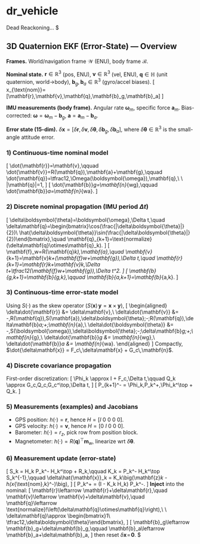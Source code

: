 # dr_vehicle
Dead Reackoning... 
$
 ## 3D Quaternion EKF (Error-State) — Overview

**Frames.**
World/navigation frame $\mathcal{W}$ (ENU), body frame $\mathcal{B}$.

**Nominal state.**
$\mathbf{r}\in\mathbb{R}^3$ (pos, ENU), $\mathbf{v}\in\mathbb{R}^3$ (vel, ENU),
$\mathbf{q}\in\mathbb{H}$ (unit quaternion, world$\to$body),
$\mathbf{b}_g,\mathbf{b}_a\in\mathbb{R}^3$ (gyro/accel biases).
\[
x_{\text{nom}}=[\mathbf{r},\mathbf{v},\mathbf{q},\mathbf{b}_g,\mathbf{b}_a]
\]

**IMU measurements (body frame).**
Angular rate $\boldsymbol{\omega}_m$, specific force $\mathbf{a}_m$.
Bias-corrected: $\boldsymbol{\omega}=\boldsymbol{\omega}_m-\mathbf{b}_g$,
$\mathbf{a}=\mathbf{a}_m-\mathbf{b}_a$.

**Error state (15-dim).**
$\delta \mathbf{x}=[\delta\mathbf{r},\delta\mathbf{v},\delta\boldsymbol{\theta},\delta\mathbf{b}_g,\delta\mathbf{b}_a]$,
where $\delta\boldsymbol{\theta}\in\mathbb{R}^3$ is the small-angle attitude error.

### 1) Continuous-time nominal model
\[
\dot{\mathbf{r}}=\mathbf{v},\qquad
\dot{\mathbf{v}}=R(\mathbf{q})\,\mathbf{a}+\mathbf{g},\qquad
\dot{\mathbf{q}}=\tfrac12\,\Omega(\boldsymbol{\omega})\,\mathbf{q},\ \ \|\mathbf{q}\|=1,
\]
\[
\dot{\mathbf{b}}_g=\mathbf{n}_{wg},\qquad
\dot{\mathbf{b}}_a=\mathbf{n}_{wa}.
\]

### 2) Discrete nominal propagation (IMU period $\Delta t$)
\[
\delta\boldsymbol{\theta}=\boldsymbol{\omega}\,\Delta t,\quad
\delta\mathbf{q}=\begin{bmatrix}\cos(\frac{\|\delta\boldsymbol{\theta}\|}{2})\\ \hat{\delta\boldsymbol{\theta}}\sin(\frac{\|\delta\boldsymbol{\theta}\|}{2})\end{bmatrix},\quad
\mathbf{q}_{k+1}=\text{normalize}(\delta\mathbf{q}\otimes\mathbf{q}_k).
\]
\[
\mathbf{f}_w=R(\mathbf{q}_k)\,\mathbf{a},\quad
\mathbf{v}_{k+1}=\mathbf{v}_k+(\mathbf{f}_w+\mathbf{g})\,\Delta t,\quad
\mathbf{r}_{k+1}=\mathbf{r}_k+\mathbf{v}_k\,\Delta t+\tfrac12(\mathbf{f}_w+\mathbf{g})\,\Delta t^2.
\]
\[
\mathbf{b}_{g,k+1}=\mathbf{b}_{g,k},\qquad \mathbf{b}_{a,k+1}=\mathbf{b}_{a,k}.
\]

### 3) Continuous-time error-state model
Using $S(\cdot)$ as the skew operator ($S(\mathbf{x})\,\mathbf{y}=\mathbf{x}\times\mathbf{y}$),
\[
\begin{aligned}
\delta\dot{\mathbf{r}} &= \delta\mathbf{v},\\
\delta\dot{\mathbf{v}} &= -\,R(\mathbf{q})\,S(\mathbf{a})\,\delta\boldsymbol{\theta}\;-\;R(\mathbf{q})\,\delta\mathbf{b}_a\;+\;\mathbf{n}_{a},\\
\delta\dot{\boldsymbol{\theta}} &= -\,S(\boldsymbol{\omega})\,\delta\boldsymbol{\theta}\;-\;\delta\mathbf{b}_g\;+\;\mathbf{n}_{g},\\
\delta\dot{\mathbf{b}}_g &= \mathbf{n}_{wg},\\
\delta\dot{\mathbf{b}}_a &= \mathbf{n}_{wa}.
\end{aligned}
\]
Compactly, $\dot{\delta\mathbf{x}} = F_c\,\delta\mathbf{x} + G_c\,\mathbf{n}$.

### 4) Discrete covariance propagation
First-order discretization:
\[
\Phi_k \approx I + F_c\,\Delta t,\qquad
Q_k \approx G_c\,Q_c\,G_c^\top\,\Delta t,
\]
\[
P_{k+1}^- = \Phi_k\,P_k^+\,\Phi_k^\top + Q_k.
\]

### 5) Measurements (examples) and Jacobians
- GPS position: $h(\cdot)=\mathbf{r}$, hence $H=[I\ 0\ 0\ 0\ 0]$.
- GPS velocity: $h(\cdot)=\mathbf{v}$, hence $H=[0\ I\ 0\ 0\ 0]$.
- Barometer: $h(\cdot)=r_z$, pick row from position block.
- Magnetometer: $h(\cdot)=R(\mathbf{q})^\top \mathbf{m}_w$, linearize wrt $\delta\boldsymbol{\theta}$.

### 6) Measurement update (error-state)
\[
S_k = H_k P_k^- H_k^\top + R_k,\qquad
K_k = P_k^- H_k^\top S_k^{-1},\qquad
\delta\hat{\mathbf{x}}_k = K_k\big(\mathbf{z}_k - h(x_{\text{nom},k}^-)\big),
\]
\[
P_k^+ = (I - K_k H_k) P_k^-.
\]
**Inject** into the nominal:
\[
\mathbf{r}\leftarrow \mathbf{r}+\delta\mathbf{r},\quad
\mathbf{v}\leftarrow \mathbf{v}+\delta\mathbf{v},\quad
\mathbf{q}\leftarrow \text{normalize}\!\left(\delta\mathbf{q}\otimes\mathbf{q}\right),\ \ \delta\mathbf{q}\approx \begin{bmatrix}1\\ \tfrac12\,\delta\boldsymbol{\theta}\end{bmatrix},
\]
\[
\mathbf{b}_g\leftarrow \mathbf{b}_g+\delta\mathbf{b}_g,\qquad
\mathbf{b}_a\leftarrow \mathbf{b}_a+\delta\mathbf{b}_a,
\]
then reset $\delta\mathbf{x}\!=\!\mathbf{0}$.
$
